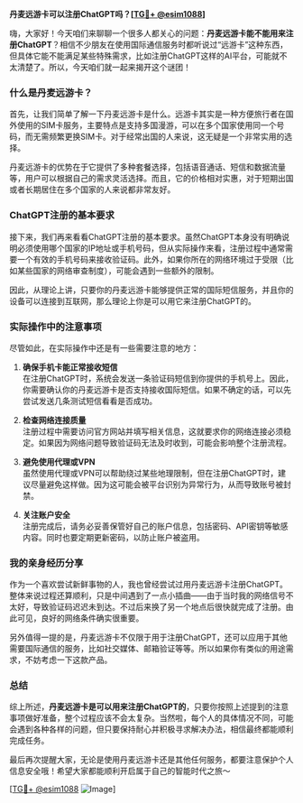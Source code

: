 **丹麦远游卡可以注册ChatGPT吗？[[TG💪+ @esim1088](https://t.me/s/esim1088)]**

嗨，大家好！今天咱们来聊聊一个很多人都关心的问题：**丹麦远游卡能不能用来注册ChatGPT**？相信不少朋友在使用国际通信服务时都听说过“远游卡”这种东西，但具体它能不能满足某些特殊需求，比如注册ChatGPT这样的AI平台，可能就不太清楚了。所以，今天咱们就一起来揭开这个谜团！

### 什么是丹麦远游卡？

首先，让我们简单了解一下丹麦远游卡是什么。远游卡其实是一种方便旅行者在国外使用的SIM卡服务，主要特点是支持多国漫游，可以在多个国家使用同一个号码，而无需频繁更换SIM卡。对于经常出国的人来说，这无疑是一个非常实用的选择。

丹麦远游卡的优势在于它提供了多种套餐选择，包括语音通话、短信和数据流量等，用户可以根据自己的需求灵活选择。而且，它的价格相对实惠，对于短期出国或者长期居住在多个国家的人来说都非常友好。

### ChatGPT注册的基本要求

接下来，我们再来看看ChatGPT注册的基本要求。虽然ChatGPT本身没有明确说明必须使用哪个国家的IP地址或手机号码，但从实际操作来看，注册过程中通常需要一个有效的手机号码来接收验证码。此外，如果你所在的网络环境过于受限（比如某些国家的网络审查制度），可能会遇到一些额外的限制。

因此，从理论上讲，只要你的丹麦远游卡能够提供正常的国际短信服务，并且你的设备可以连接到互联网，那么理论上你是可以用它来注册ChatGPT的。

### 实际操作中的注意事项

尽管如此，在实际操作中还是有一些需要注意的地方：

1. **确保手机卡能正常接收短信**  
   在注册ChatGPT时，系统会发送一条验证码短信到你提供的手机号上。因此，你需要确认你的丹麦远游卡是否支持接收国际短信。如果不确定的话，可以先尝试发送几条测试短信看看是否成功。

2. **检查网络连接质量**  
   注册过程中需要访问官方网站并填写相关信息，这就要求你的网络连接必须稳定。如果因为网络问题导致验证码无法及时收到，可能会影响整个注册流程。

3. **避免使用代理或VPN**  
   虽然使用代理或VPN可以帮助绕过某些地理限制，但在注册ChatGPT时，建议尽量避免这样做。因为这可能会被平台识别为异常行为，从而导致账号被封禁。

4. **关注账户安全**  
   注册完成后，请务必妥善保管好自己的账户信息，包括密码、API密钥等敏感内容。同时也要定期更新密码，以防止账户被盗用。

### 我的亲身经历分享

作为一个喜欢尝试新鲜事物的人，我也曾经尝试过用丹麦远游卡注册ChatGPT。整体来说过程还算顺利，只是中间遇到了一点小插曲——由于当时我的网络信号不太好，导致验证码迟迟未到达。不过后来换了另一个地点后很快就完成了注册。由此可见，良好的网络条件确实很重要。

另外值得一提的是，丹麦远游卡不仅限于用于注册ChatGPT，还可以应用于其他需要国际通信的服务，比如社交媒体、邮箱验证等等。所以如果你有类似的用途需求，不妨考虑一下这款产品。

### 总结

综上所述，**丹麦远游卡是可以用来注册ChatGPT的**，只要你按照上述提到的注意事项做好准备，整个过程应该不会太复杂。当然啦，每个人的具体情况不同，可能会遇到各种各样的问题，但只要保持耐心并积极寻求解决办法，相信最终都能顺利完成任务。

最后再次提醒大家，无论是使用丹麦远游卡还是其他任何服务，都要注意保护个人信息安全哦！希望大家都能顺利开启属于自己的智能时代之旅～

[[TG💪+ @esim1088](https://t.me/s/esim1088) ![Image](https://i.postimg.cc/4NQfJmqS/Snipaste-2025-05-13-00-14-12.png)]